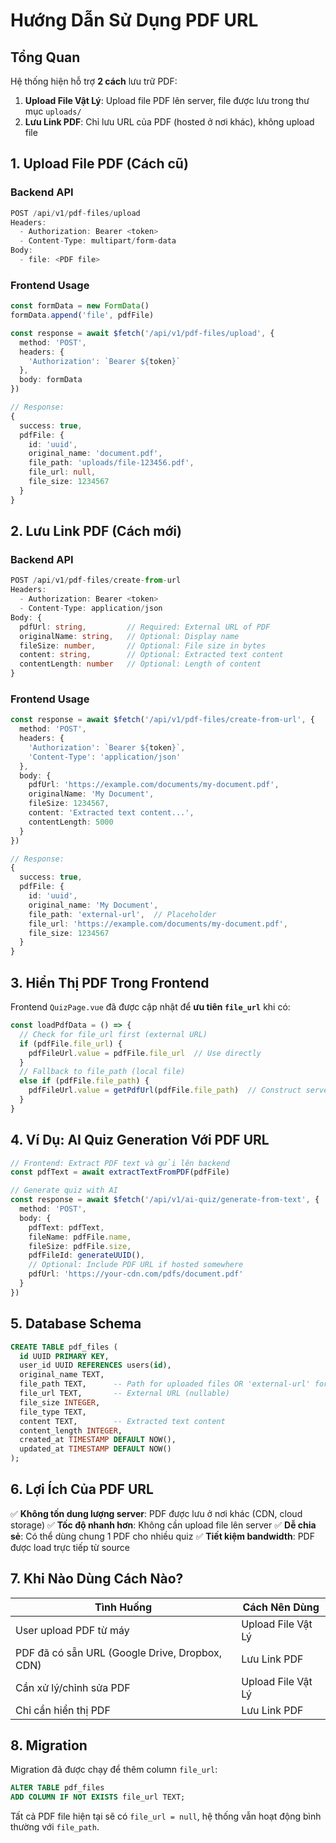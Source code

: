 # Hướng Dẫn Sử Dụng PDF URL

## Tổng Quan

Hệ thống hiện hỗ trợ **2 cách** lưu trữ PDF:

1. **Upload File Vật Lý**: Upload file PDF lên server, file được lưu trong thư mục `uploads/`
2. **Lưu Link PDF**: Chỉ lưu URL của PDF (hosted ở nơi khác), không upload file

## 1. Upload File PDF (Cách cũ)

### Backend API

```typescript
POST /api/v1/pdf-files/upload
Headers: 
  - Authorization: Bearer <token>
  - Content-Type: multipart/form-data
Body:
  - file: <PDF file>
```

### Frontend Usage

```typescript
const formData = new FormData()
formData.append('file', pdfFile)

const response = await $fetch('/api/v1/pdf-files/upload', {
  method: 'POST',
  headers: {
    'Authorization': `Bearer ${token}`
  },
  body: formData
})

// Response:
{
  success: true,
  pdfFile: {
    id: 'uuid',
    original_name: 'document.pdf',
    file_path: 'uploads/file-123456.pdf',
    file_url: null,
    file_size: 1234567
  }
}
```

## 2. Lưu Link PDF (Cách mới)

### Backend API

```typescript
POST /api/v1/pdf-files/create-from-url
Headers: 
  - Authorization: Bearer <token>
  - Content-Type: application/json
Body: {
  pdfUrl: string,         // Required: External URL of PDF
  originalName: string,   // Optional: Display name
  fileSize: number,       // Optional: File size in bytes
  content: string,        // Optional: Extracted text content
  contentLength: number   // Optional: Length of content
}
```

### Frontend Usage

```typescript
const response = await $fetch('/api/v1/pdf-files/create-from-url', {
  method: 'POST',
  headers: {
    'Authorization': `Bearer ${token}`,
    'Content-Type': 'application/json'
  },
  body: {
    pdfUrl: 'https://example.com/documents/my-document.pdf',
    originalName: 'My Document',
    fileSize: 1234567,
    content: 'Extracted text content...',
    contentLength: 5000
  }
})

// Response:
{
  success: true,
  pdfFile: {
    id: 'uuid',
    original_name: 'My Document',
    file_path: 'external-url',  // Placeholder
    file_url: 'https://example.com/documents/my-document.pdf',
    file_size: 1234567
  }
}
```

## 3. Hiển Thị PDF Trong Frontend

Frontend `QuizPage.vue` đã được cập nhật để **ưu tiên `file_url`** khi có:

```typescript
const loadPdfData = () => {
  // Check for file_url first (external URL)
  if (pdfFile.file_url) {
    pdfFileUrl.value = pdfFile.file_url  // Use directly
  } 
  // Fallback to file_path (local file)
  else if (pdfFile.file_path) {
    pdfFileUrl.value = getPdfUrl(pdfFile.file_path)  // Construct server URL
  }
}
```

## 4. Ví Dụ: AI Quiz Generation Với PDF URL

```typescript
// Frontend: Extract PDF text và gửi lên backend
const pdfText = await extractTextFromPDF(pdfFile)

// Generate quiz with AI
const response = await $fetch('/api/v1/ai-quiz/generate-from-text', {
  method: 'POST',
  body: {
    pdfText: pdfText,
    fileName: pdfFile.name,
    fileSize: pdfFile.size,
    pdfFileId: generateUUID(),
    // Optional: Include PDF URL if hosted somewhere
    pdfUrl: 'https://your-cdn.com/pdfs/document.pdf'
  }
})
```

## 5. Database Schema

```sql
CREATE TABLE pdf_files (
  id UUID PRIMARY KEY,
  user_id UUID REFERENCES users(id),
  original_name TEXT,
  file_path TEXT,      -- Path for uploaded files OR 'external-url' for URLs
  file_url TEXT,       -- External URL (nullable)
  file_size INTEGER,
  file_type TEXT,
  content TEXT,        -- Extracted text content
  content_length INTEGER,
  created_at TIMESTAMP DEFAULT NOW(),
  updated_at TIMESTAMP DEFAULT NOW()
);
```

## 6. Lợi Ích Của PDF URL

✅ **Không tốn dung lượng server**: PDF được lưu ở nơi khác (CDN, cloud storage)
✅ **Tốc độ nhanh hơn**: Không cần upload file lên server
✅ **Dễ chia sẻ**: Có thể dùng chung 1 PDF cho nhiều quiz
✅ **Tiết kiệm bandwidth**: PDF được load trực tiếp từ source

## 7. Khi Nào Dùng Cách Nào?

| Tình Huống | Cách Nên Dùng |
|------------|---------------|
| User upload PDF từ máy | Upload File Vật Lý |
| PDF đã có sẵn URL (Google Drive, Dropbox, CDN) | Lưu Link PDF |
| Cần xử lý/chỉnh sửa PDF | Upload File Vật Lý |
| Chỉ cần hiển thị PDF | Lưu Link PDF |

## 8. Migration

Migration đã được chạy để thêm column `file_url`:

```sql
ALTER TABLE pdf_files 
ADD COLUMN IF NOT EXISTS file_url TEXT;
```

Tất cả PDF file hiện tại sẽ có `file_url = null`, hệ thống vẫn hoạt động bình thường với `file_path`.

